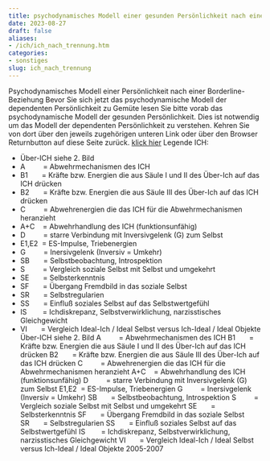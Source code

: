 ```yaml
---
title: psychodynamisches Modell einer gesunden Persönlichkeit nach einer Borderline-Beziehung
date: 2023-08-27
draft: false
aliases:
- /ich/ich_nach_trennung.htm
categories:
- sonstiges
slug: ich_nach_trennung
---
```

Psychodynamisches Modell
einer Persönlichkeit
nach einer Borderline-Beziehung
Bevor Sie
sich jetzt das psychodynamische Modell der dependenten Persönlichkeit zu
Gemüte lesen Sie bitte vorab das psychodynamische Modell der gesunden
Persönlichkeit. Dies ist notwendig um das Modell der dependenten
Persönlichkeit zu verstehen.
Kehren
Sie von dort über den jeweils zugehörigen unteren Link oder über den Browser
Returnbutton auf diese Seite zurück.
[klick
hier](https://borderliner.ch/ich/psychodynamisches_modell-normal.htm)
[](https://borderliner.ch)
Legende ICH:
- Über-ICH siehe 2. Bild
- A         =
    Abwehrmechanismen des ICH
- B1       = Kräfte bzw.
    Energien die aus Säule I und II des Über-Ich auf das ICH drücken
- B2       = Kräfte bzw.
    Energien die aus Säule III des Über-Ich auf das ICH drücken
- C         = Abwehrenergien die das ICH für die Abwehrmechanismen heranzieht
- A+C    = Abwehrhandlung des ICH
    (funktionsunfähig)
- D         = starre
    Verbindung mit Inversivgelenk (G) zum Selbst
- E1,E2  = ES-Impulse, Triebenergien
- G         =
    Inersivgelenk (Inversiv = Umkehr)
- SB       = Selbstbeobachtung,
    Introspektion
- S         =
    Vergleich soziale Selbst mit Selbst und umgekehrt
- SE       = Selbsterkenntnis
- SF       = Übergang Fremdbild
    in das soziale Selbst
- SR       = Selbstregularien
- SS       = Einfluß soziales
    Selbst auf das Selbstwertgefühl
- IS        = Ichdiskrepanz,
    Selbstverwirklichung, narzisstisches Gleichgewicht
- VI       = Vergleich Ideal-Ich
    / Ideal Selbst versus Ich-Ideal / Ideal Objekte
Über-ICH siehe 2. Bild
A         =
    Abwehrmechanismen des ICH
B1       = Kräfte bzw.
    Energien die aus Säule I und II des Über-Ich auf das ICH drücken
B2       = Kräfte bzw.
    Energien die aus Säule III des Über-Ich auf das ICH drücken
C         = Abwehrenergien die das ICH für die Abwehrmechanismen heranzieht
A+C    = Abwehrhandlung des ICH
    (funktionsunfähig)
D         = starre
    Verbindung mit Inversivgelenk (G) zum Selbst
E1,E2  = ES-Impulse, Triebenergien
G         =
    Inersivgelenk (Inversiv = Umkehr)
SB       = Selbstbeobachtung,
    Introspektion
S         =
    Vergleich soziale Selbst mit Selbst und umgekehrt
SE       = Selbsterkenntnis
SF       = Übergang Fremdbild
    in das soziale Selbst
SR       = Selbstregularien
SS       = Einfluß soziales
    Selbst auf das Selbstwertgefühl
IS        = Ichdiskrepanz,
    Selbstverwirklichung, narzisstisches Gleichgewicht
VI       = Vergleich Ideal-Ich
    / Ideal Selbst versus Ich-Ideal / Ideal Objekte
2005-2007
